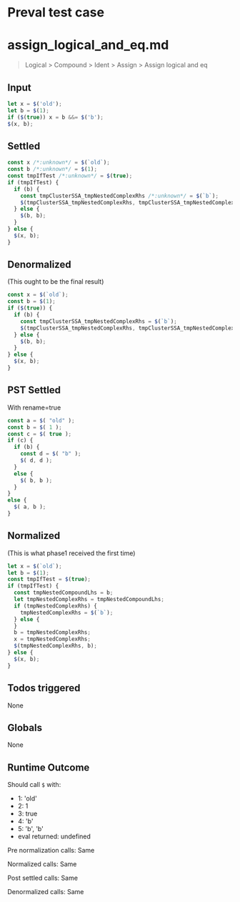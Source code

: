 # Preval test case

# assign_logical_and_eq.md

> Logical > Compound > Ident > Assign > Assign logical and eq
>
>

## Input

`````js filename=intro
let x = $('old');
let b = $(1);
if ($(true)) x = b &&= $('b');
$(x, b);
`````


## Settled


`````js filename=intro
const x /*:unknown*/ = $(`old`);
const b /*:unknown*/ = $(1);
const tmpIfTest /*:unknown*/ = $(true);
if (tmpIfTest) {
  if (b) {
    const tmpClusterSSA_tmpNestedComplexRhs /*:unknown*/ = $(`b`);
    $(tmpClusterSSA_tmpNestedComplexRhs, tmpClusterSSA_tmpNestedComplexRhs);
  } else {
    $(b, b);
  }
} else {
  $(x, b);
}
`````


## Denormalized
(This ought to be the final result)

`````js filename=intro
const x = $(`old`);
const b = $(1);
if ($(true)) {
  if (b) {
    const tmpClusterSSA_tmpNestedComplexRhs = $(`b`);
    $(tmpClusterSSA_tmpNestedComplexRhs, tmpClusterSSA_tmpNestedComplexRhs);
  } else {
    $(b, b);
  }
} else {
  $(x, b);
}
`````


## PST Settled
With rename=true

`````js filename=intro
const a = $( "old" );
const b = $( 1 );
const c = $( true );
if (c) {
  if (b) {
    const d = $( "b" );
    $( d, d );
  }
  else {
    $( b, b );
  }
}
else {
  $( a, b );
}
`````


## Normalized
(This is what phase1 received the first time)

`````js filename=intro
let x = $(`old`);
let b = $(1);
const tmpIfTest = $(true);
if (tmpIfTest) {
  const tmpNestedCompoundLhs = b;
  let tmpNestedComplexRhs = tmpNestedCompoundLhs;
  if (tmpNestedComplexRhs) {
    tmpNestedComplexRhs = $(`b`);
  } else {
  }
  b = tmpNestedComplexRhs;
  x = tmpNestedComplexRhs;
  $(tmpNestedComplexRhs, b);
} else {
  $(x, b);
}
`````


## Todos triggered


None


## Globals


None


## Runtime Outcome


Should call `$` with:
 - 1: 'old'
 - 2: 1
 - 3: true
 - 4: 'b'
 - 5: 'b', 'b'
 - eval returned: undefined

Pre normalization calls: Same

Normalized calls: Same

Post settled calls: Same

Denormalized calls: Same
